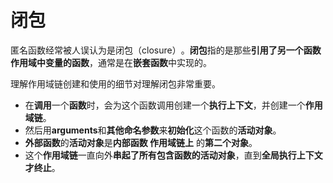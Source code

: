 # 闭包
匿名函数经常被人误认为是闭包（closure）​。**闭包**指的是那些**引用了另一个函数作用域中变量的函数**，通常是在**嵌套函数**中实现的。

理解作用域链创建和使用的细节对理解闭包非常重要。
- 在**调用**一个**函数**时，会为这个函数调用创建一个**执行上下文**，并创建一个**作用域链**。
- 然后用**arguments**和**其他命名参数**来**初始化**这个函数的**活动对象**。
- **外部函数**的**活动对象**是**内部函数 作用域链上** 的**第二个对象**。
- 这个**作用域链**一直向外**串起了所有包含函数的活动对象**，直到**全局执行上下文才终止**。

